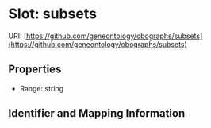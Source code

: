 # Slot: subsets

URI: [https://github.com/geneontology/obographs/subsets](https://github.com/geneontology/obographs/subsets)



<!-- no inheritance hierarchy -->


## Properties

 * Range: string



## Identifier and Mapping Information





